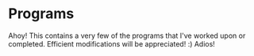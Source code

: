 # Programs
Ahoy!
This contains a very few of the programs that I've worked upon or completed.
Efficient modifications will be appreciated! :)
Adios!
